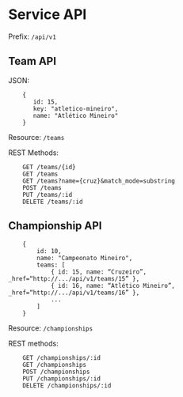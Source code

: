 # Service API

Prefix: `/api/v1`

## Team API

JSON:

        {
           id: 15,
           key: "atletico-mineiro",
           name: "Atlético Mineiro"
        }

Resource: `/teams`

REST Methods:

        GET /teams/{id}
        GET /teams
        GET /teams?name={cruz}&match_mode=substring
        POST /teams
        PUT /teams/:id
        DELETE /teams/:id
	
## Championship API

        {
            id: 10,
            name: "Campeonato Mineiro",
            teams: [
            	{ id: 15, name: “Cruzeiro”, _href=“http://.../api/v1/teams/15” },
                { id: 16, name: “Atlético Mineiro”, _href=“http://.../api/v1/teams/16” },
                ...
            ]
        }

Resource: `/championships`

REST methods:

        GET /championships/:id
        GET /championships
        POST /championships
        PUT /championships/:id
        DELETE /championships/:id
